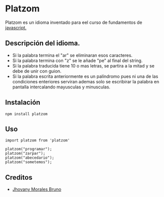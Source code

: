 # Platzom

Platzom es un idioma inventado para eel curso de fundamentos de [javascript.](https://github.com/jhovanylinkin/ProyectoFundamentosJS)


## Descripción  del idioma.

* Si la palabra termina el "ar" se eliminaran esos caracteres.
* Si la palabra termina con "z" se le añade "pe" al final del string.
* Si la palabra traducida tiene 10 o mas letras, se partira a la mitad y se debe de unir con guion.
* Si la palabra escrita anteriormente es un palíndromo pues ni una de las condiciones enteriores serviran ademas solo se escribirar la palabra en pantalla intercalando mayusculas y minusculas.

## Instalación

```
npm install platzom
````
## Uso

```
import platzom from 'platzom'

platzom("programar");
platzom("zarpar");
platzom("abecedario");
platzom("sometemos");
``` 

## Creditos
- [Jhovany Morales Bruno](https://twitter.com/brunoJhovany?lang=es)